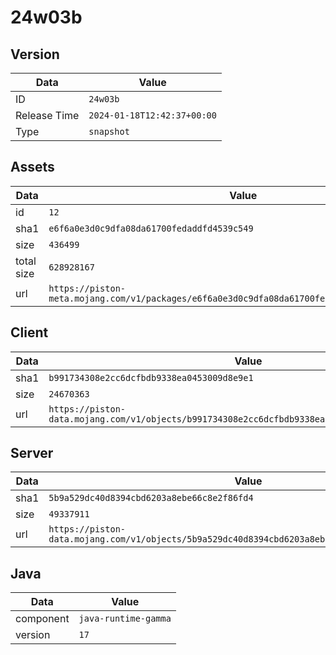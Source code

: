 # 24w03b

## Version

|**Data**        | **Value**                 |
|----------------|-------------------------|
| ID   | ```24w03b```   |
| Release Time   | ```2024-01-18T12:42:37+00:00```   |
| Type   | ```snapshot```   |

## Assets

|**Data**        | **Value**                 |
|----------------|-------------------------|
| id   | ```12```   |
| sha1   | ```e6f6a0e3d0c9dfa08da61700fedaddfd4539c549```   |
| size   | ```436499```   |
| total size  | ```628928167```  |
| url       | ```https://piston-meta.mojang.com/v1/packages/e6f6a0e3d0c9dfa08da61700fedaddfd4539c549/12.json``` |

## Client

|**Data**        | **Value**                 |
|----------------|-------------------------|
| sha1   | ```b991734308e2cc6dcfbdb9338ea0453009d8e9e1```   |
| size   | ```24670363```   |
| url       | ```https://piston-data.mojang.com/v1/objects/b991734308e2cc6dcfbdb9338ea0453009d8e9e1/client.jar``` |

## Server

|**Data**        | **Value**                 |
|----------------|-------------------------|
| sha1   | ```5b9a529dc40d8394cbd6203a8ebe66c8e2f86fd4```   |
| size   | ```49337911```   |
| url       | ```https://piston-data.mojang.com/v1/objects/5b9a529dc40d8394cbd6203a8ebe66c8e2f86fd4/server.jar``` |

## Java

|**Data**        | **Value**                 |
|----------------|-------------------------|
| component   | ```java-runtime-gamma```   |
| version   | ```17```   |